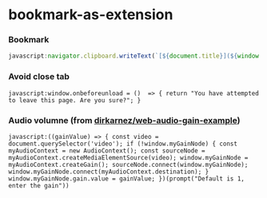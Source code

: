 bookmark-as-extension
=====================
### Bookmark
```javascript
javascript:navigator.clipboard.writeText(`[${document.title}](${window.location.href})`).then(a => alert("done"));
```

### Avoid close tab
```
javascript:window.onbeforeunload = ()  => { return "You have attempted to leave this page. Are you sure?"; }
```

### Audio volumne (from [dirkarnez/web-audio-gain-example](https://github.com/dirkarnez/web-audio-gain-example))
```
javascript:((gainValue) => { const video = document.querySelector('video'); if (!window.myGainNode) { const myAudioContext = new AudioContext(); const sourceNode = myAudioContext.createMediaElementSource(video); window.myGainNode = myAudioContext.createGain(); sourceNode.connect(window.myGainNode); window.myGainNode.connect(myAudioContext.destination); } window.myGainNode.gain.value = gainValue; })(prompt("Default is 1, enter the gain"))
```
